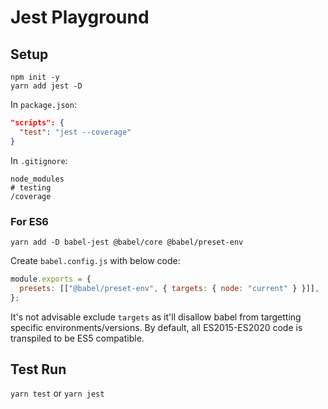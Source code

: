 # Jest Playground

## Setup

```
npm init -y
yarn add jest -D
```

In `package.json`:

```json
"scripts": {
  "test": "jest --coverage"
}
```

In `.gitignore`:

```
node_modules
# testing
/coverage
```

### For ES6

```
yarn add -D babel-jest @babel/core @babel/preset-env
```

Create `babel.config.js` with below code:

```js
module.exports = {
  presets: [["@babel/preset-env", { targets: { node: "current" } }]],
};
```

It's not advisable exclude `targets` as it'll disallow babel from targetting specific environments/versions.
By default, all ES2015-ES2020 code is transpiled to be ES5 compatible.

## Test Run

`yarn test` or `yarn jest`
